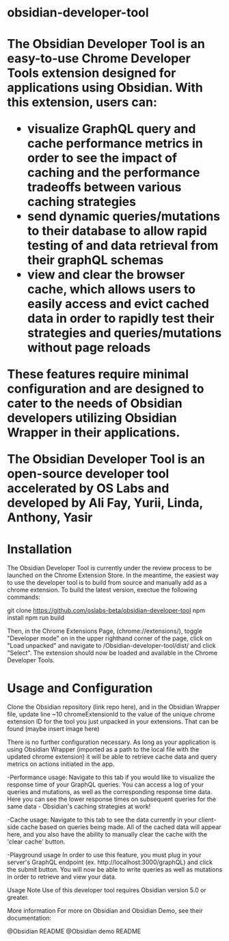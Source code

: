 # obsidian-developer-tool
<h1>

The Obsidian Developer Tool is an easy-to-use Chrome Developer Tools extension designed for applications using Obsidian. With this extension, users can:

- visualize GraphQL query and cache performance metrics in order to see the impact of caching and the performance tradeoffs between various caching strategies
- send dynamic queries/mutations to their database to allow rapid testing of and data retrieval from their graphQL schemas
- view and clear the browser cache, which allows users to easily access and evict cached data in order to rapidly test their strategies and queries/mutations without page reloads

These features require minimal configuration and are designed to cater to the needs of Obsidian developers utilizing Obsidian Wrapper in their applications.

The Obsidian Developer Tool is an open-source developer tool accelerated by OS Labs and developed by Ali Fay, Yurii, Linda, Anthony, Yasir
# Installation

The Obsidian Developer Tool is currently under the review process to be launched on the Chrome Extension Store. In the meantime, the easiest way to use the developer tool is to build from source and manually add as a chrome extension. To build the latest version, exectue the following commands:



git clone https://github.com/oslabs-beta/obsidian-developer-tool
npm install
npm run build


Then, in the Chrome Extensions Page, (chrome://extensions/), toggle "Developer mode" on in the upper righthand corner of the page, click on "Load unpacked" and navigate to /Obsidian-developer-tool/dist/ and click "Select". The extension should now be loaded and available in the Chrome Developer Tools.

# Usage and Configuration
Clone the Obsidian repository (link repo here), and in the Obsidian Wrapper file, update line ~10 chromeExtensionId to the value of the unique chrome extension ID for the tool you just unpacked in your extensions. That can be found (maybe insert image here)

There is no further configuration necessary. As long as your application is using Obsidian Wrapper (imported as a path to the local file with the updated chrome extension) it will be able to retrieve cache data and query metrics on actions initiated in the app. 

-Performance usage:
Navigate to this tab if you would like to visualize the response time of your GraphQL queries. You can access a log of your queries and mutations, as well as the corresponding response time data. Here you can see the lower response times on subsequent queries for the same data - Obsidian's caching strategies at work! 

-Cache usage:
Navigate to this tab to see the data currently in your client-side cache based on queries being made. All of the cached data will appear here, and you also have the ability to manually clear the cache with the 'clear cache' button. 

-Playground usage
In order to use this feature, you must plug in your server's GraphQL endpoint (ex. http://localhost:3000/graphQL) and click the submit button. You will now be able to write queries as well as mutations in order to retrieve and view your data. 

Usage Note
Use of this developer tool requires Obsidian version 5.0 or greater.

More information
For more on Obsidian and Obsidian Demo, see their documentation:

@Obsidian README
@Obsidian demo README